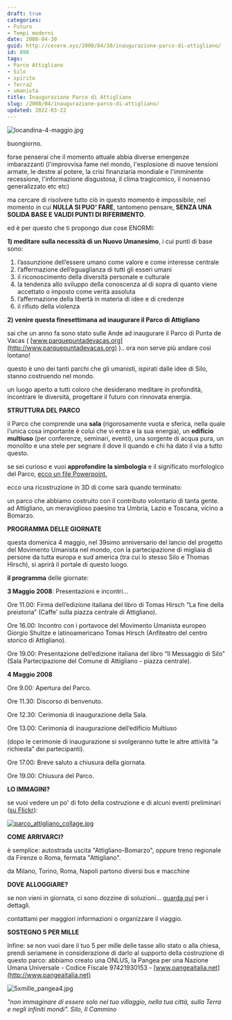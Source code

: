```yaml
---
draft: true
categories:
- Futuro
- Tempi moderni
date: 2008-04-30
guid: http://cecere.xyz/2008/04/30/inaugurazione-parco-di-attigliano/
id: 898
tags:
- Parco Attigliano
- Silo
- spirito
- Terra2
- umanista
title: Inaugurazione Parco di Attigliano
slug: /2008/04/inaugurazione-parco-di-attigliano/
updated: 2022-03-22
---
```


![locandina-4-maggio.jpg](http://cecere.xyz/wp-content/uploads/sites/3/2008/04/locandina-4-maggio.jpg)

buongiorno.
  
forse penserai che il momento attuale abbia diverse emergenze imbarazzanti (l'improvvisa fame nel mondo, l'esplosione di nuove tensioni armate, le destre al potere, la crisi finanziaria mondiale e l'imminente recessione, l'informazione disgustosa, il clima tragicomico, il nonsenso generalizzato etc etc)

ma cercare di risolvere tutto ciò in questo momento è impossibile, nel momento in cui **NULLA SI PUO' FARE**, tantomeno pensare, **SENZA UNA SOLIDA BASE E VALIDI PUNTI DI RIFERIMENTO**.

ed è per questo che ti propongo due cose ENORMI:

**1) meditare sulla necessità di un Nuovo Umanesimo**, i cui punti di base sono:

  1. l’assunzione dell’essere umano come valore e come interesse centrale
  2. l’affermazione dell’eguaglianza di tutti gli esseri umani
  3. il riconoscimento della diversità personale e culturale
  4. la tendenza allo sviluppo della conoscenza al di sopra di quanto viene accettato o imposto come verità assoluta
  5. l’affermazione della libertà in materia di idee e di credenze
  6. il rifiuto della violenza

**2) venire questa finesettimana ad inaugurare il Parco di Attigliano**

sai che un anno fa sono stato sulle Ande ad inaugurare il Parco di Punta de Vacas ( [www.parquepuntadevacas.org](http://www.parquepuntadevacas.org) ).. ora non serve più andare così lontano!

questo è uno dei tanti parchi che gli umanisti, ispirati dalle idee di Silo, stanno costruendo nel mondo.
  
un luogo aperto a tutti coloro che desiderano meditare in profondità, incontrare le diversità, progettare il futuro con rinnovata energia.

**STRUTTURA DEL PARCO**
  
il Parco che comprende una **sala** (rigorosamente vuota e sferica, nella quale l'unica cosa importante è colui che vi entra e la sua energia), un **edificio multiuso** (per conferenze, seminari, eventi), una sorgente di acqua pura, un monolito e una stele per segnare il dove il quando e chi ha dato il via a tutto questo.

se sei curioso e vuoi **approfondire la simbologia** e il significato morfologico del Parco, <a href="http://cecere.xyz/fileadmin/cosa_rappresentano_le_Sale_e_Parchi.ppt" target="_blank">ecco un file Powerpoint.</a>

ecco una ricostruzione in 3D di come sarà quando terminato:

un parco che abbiamo costruito con il contributo volontario di tanta gente. ad Attigliano, un meraviglioso paesino tra Umbria, Lazio e Toscana, vicino a Bomarzo.

**PROGRAMMA DELLE GIORNATE**
  
questa domenica 4 maggio, nel 39simo anniversario del lancio del progetto del Movimento Umanista nel mondo, con la partecipazione di migliaia di persone da tutta europa e sud america (tra cui lo stesso Silo e Thomas Hirsch), si aprirà il portale di questo luogo.

**il programma** delle giornate:
  
**3 Maggio 2008**: Presentazioni e incontri…

Ore 11.00: Firma dell’edizione italiana del libro di Tomas Hirsch “La fine della preistoria” (Caffe’ sulla piazza centrale di Attigliano).
  
Ore 16.00: Incontro con i portavoce del Movimento Umanista europeo Giorgio Shultze e latinoamericano Tomas Hirsch (Anfiteatro del centro storico di Attigliano).
  
Ore 19.00: Presentazione dell’edizione italiana del libro “Il Messaggio di Silo” (Sala Partecipazione del Comune di Attigliano - piazza centrale). 

**4 Maggio 2008**

Ore 9.00: Apertura del Parco.
  
Ore 11.30: Discorso di benvenuto.
  
Ore 12.30: Cerimonia di inaugurazione della Sala.
  
Ore 13.00: Cerimonia di inaugurazione dell’edificio Multiuso
  
(dopo le cerimonie di inaugurazione si svolgeranno tutte le altre attività “a richiesta” dei partecipanti).
  
Ore 17.00: Breve saluto a chiusura della giornata.
  
Ore 19.00: Chiusura del Parco. 

**LO IMMAGINI?**
  
se vuoi vedere un po' di foto della costruzione e di alcuni eventi preliminari ([su Flickr](http://www.flickr.com/photos/krur/sets/72157603591791873/)):

<a href="http://www.flickr.com/photos/krur/sets/72157603591791873/" target="_blank"><img src='http://cecere.xyz/wp-content/uploads/sites/3/2008/04/parco_attigliano_collage.jpg' alt='parco_attigliano_collage.jpg' /></a>

**COME ARRIVARCI?**
  
è semplice: autostrada uscita "Attigliano-Bomarzo", oppure treno regionale da Firenze o Roma, fermata "Attigliano".
  
da Milano, Torino, Roma, Napoli partono diversi bus e macchine

**DOVE ALLOGGIARE?**
  
se non vieni in giornata, ci sono dozzine di soluzioni… [guarda qui](http://www.parcoattigliano.it/index.php?id=137) per i dettagli.

contattami per maggiori informazioni o organizzare il viaggio.

**SOSTEGNO 5 PER MILLE**
  
Infine: se non vuoi dare il tuo 5 per mille delle tasse allo stato o alla chiesa, prendi seriamene in considerazione di darlo al supporto della costruzione di questo parco: abbiamo creato una ONLUS, la Pangea per una Nazione Umana Universale - Codice Fiscale 97421930153 - [www.pangeaitalia.net](http://www.pangeaitalia.net)

![5xmille_pangea4.jpg](http://cecere.xyz/wp-content/uploads/sites/3/2008/04/5xmille_pangea41.jpg)

_"non immaginare di essere solo nel tuo villaggio, nella tua città, sulla Terra e negli infiniti mondi". Silo, Il Cammino_